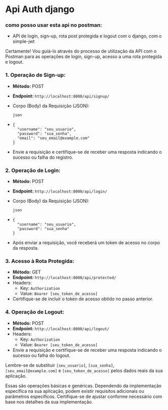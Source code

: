 #	Api Auth django

### **como posso usar esta api no postman:**

- API de login, sign-up, rota post protegida e logout com o django, com o simple-jwt

Certamente! Vou guiá-lo através do processo de utilização da API com o Postman para as operações de login, sign-up, acesso a uma rota protegida e logout.

### 1. **Operação de Sign-up:**

- **Método:** POST

- **Endpoint:** `http://localhost:8000/api/signup/`

- Corpo (Body) da Requisição (JSON):

  ```
  json
  ```

- ```
  {
    "username": "seu_usuario",
    "password": "sua_senha",
    "email": "seu_email@example.com"
  }
  ```

- Envie a requisição e certifique-se de receber uma resposta indicando o sucesso ou falha do registro.

### 2. **Operação de Login:**

- **Método:** POST

- **Endpoint:** `http://localhost:8000/api/login/`

- Corpo (Body) da Requisição (JSON):

  ```
  json
  ```

- ```
  {
    "username": "seu_usuario",
    "password": "sua_senha"
  }
  ```

- Após enviar a requisição, você receberá um token de acesso no corpo da resposta.

### 3. **Acesso à Rota Protegida:**

- **Método:** GET
- **Endpoint:** `http://localhost:8000/api/protected/`
- Headers:
  - Key: `Authorization`
  - Value: `Bearer [seu_token_de_acesso]`
- Certifique-se de incluir o token de acesso obtido no passo anterior.

### 4. **Operação de Logout:**

- **Método:** POST
- **Endpoint:** `http://localhost:8000/api/logout/`
- Headers:
  - Key: `Authorization`
  - Value: `Bearer [seu_token_de_acesso]`
- Envie a requisição e certifique-se de receber uma resposta indicando o sucesso ou falha do logout.

Lembre-se de substituir `[seu_usuario]`, `[sua_senha]`, `[seu_email@example.com]` e `[seu_token_de_acesso]` pelos dados reais da sua aplicação.

Essas são operações básicas e genéricas. Dependendo da implementação específica na sua aplicação, podem existir requisitos adicionais ou parâmetros específicos. Certifique-se de ajustar conforme necessário com base nos detalhes da sua implementação.